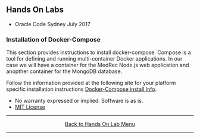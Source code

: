 ## Hands On Labs

- Oracle Code Sydney July 2017

### Installation of Docker-Compose

This section provides instructions to install docker-compose.
Compose is a tool for defining and running multi-container Docker applications.
In our case we will have a container for the MedRec Node.js web application and anopther container for the MongoDB database. 

Follow the information provided at the following site for your platform specific installation instructions [Docker-Compose install Info](https://docs.docker.com/compose/install/).

* No warranty expressed or implied.  Software is as is.
* [MIT License](http://www.opensource.org/licenses/mit-license.html)

<hr />
<center>
<a href="handsonlabs" class="btn" >Back to Hands On Lab Menu</a>
<center />
<hr />

